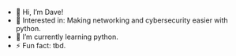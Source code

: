 - 👋 Hi, I’m Dave!
- 👀 Interested in: Making networking and cybersecurity easier with python.
- 🌱 I’m currently learning python.
- ⚡ Fun fact: tbd.

<!---
cyber8dave/cyber8dave is a ✨ special ✨ repository because its `README.md` (this file) appears on your GitHub profile.
You can click the Preview link to take a look at your changes.
--->
